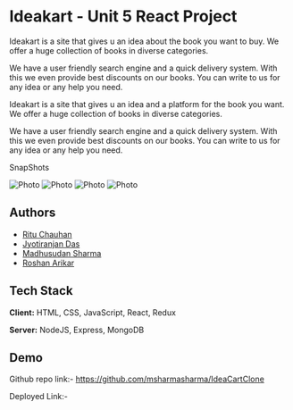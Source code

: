 # Ideakart - Unit 5 React Project

Ideakart is a site that gives u an idea about the book you want to buy. We offer a huge collection of books in diverse categories.

We have a user friendly search engine and a quick delivery system. With this we even provide best discounts on our books. You can write to us for any idea or any help you need.

Ideakart is a site that gives u an idea and a platform for the book you want. We offer a huge collection of books in diverse categories.

We have a user friendly search engine and a quick delivery system. With this we even provide best discounts on our books. You can write to us for any idea or any help you need.


SnapShots

![Photo](https://github.com/roshanarikar/IdeaCartClone/blob/main/cloneIdeaCart/my-app/src/components/Readme%20data/snap1.png?raw=true)
![Photo](https://github.com/roshanarikar/IdeaCartClone/blob/main/cloneIdeaCart/my-app/src/components/Readme%20data/snap2.png?raw=true)
![Photo](https://github.com/roshanarikar/IdeaCartClone/blob/main/cloneIdeaCart/my-app/src/components/Readme%20data/snap3.png?raw=true)
![Photo](https://github.com/roshanarikar/IdeaCartClone/blob/main/cloneIdeaCart/my-app/src/components/Readme%20data/snap4.png?raw=true)



## Authors

- [Ritu Chauhan](https://github.com/architachauhan152)
- [Jyotiranjan Das](https://github.com/jyotiranjan98)
- [Madhusudan Sharma](https://github.com/msharmasharma)
- [Roshan Arikar ](https://github.com/roshanarikar)



## Tech Stack

**Client:** HTML, CSS, JavaScript, React, Redux

**Server:** NodeJS, Express, MongoDB


## Demo

Github repo link:-  https://github.com/msharmasharma/IdeaCartClone

Deployed Link:-  


